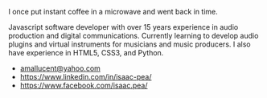I once put instant coffee in a microwave and went back in time.

Javascript software developer with over 15 years experience in audio production and digital communications.
Currently learning to develop audio plugins and virtual instruments for musicians and music producers. I also have experience in HTML5, CSS3, and Python.

- amallucent@yahoo.com
- https://www.linkedin.com/in/isaac-pea/
- https://www.facebook.com/isaac.pea/



<!--
**IsaacPea/IsaacPea** is a ✨ _special_ ✨ repository because its `README.md` (this file) appears on your GitHub profile.

Here are some ideas to get you started:

- 🔭 I’m currently working on ...
- 🌱 I’m currently learning ...
- 👯 I’m looking to collaborate on ...
- 🤔 I’m looking for help with ...
- 💬 Ask me about ...
- 📫 How to reach me: ...
- 😄 Pronouns: ...
- ⚡ Fun fact: ...
-->
